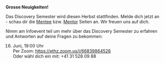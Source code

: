**Grosse Neuigkeiten!**

Das Discovery Semester wird diesen Herbst stattfinden.
Melde dich jetzt an - schau dir die [Mentee](/mentees) bzw. [Mentor](/mentors) Seiten an.
Wir freuen uns auf dich.

Nimm am Infoevent teil um mehr über das Discovery Semester zu erfahren und Antworten auf deine Fragen zu bekommen:

16. Juni, 19:00 Uhr  
Per Zoom: https://ethz.zoom.us/j/66839864528  
Oder wähl dich ein mit: +41 31 528 09 88

